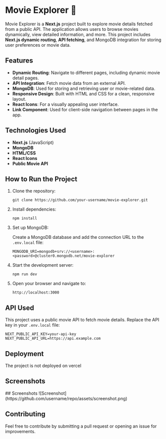<h1>Movie Explorer 🎥</h1>

<p>Movie Explorer is a <strong>Next.js</strong> project built to explore movie details fetched from a public API. The application allows users to browse movies dynamically, view detailed information, and more. This project includes <strong>Next.js dynamic routing</strong>, <strong>API fetching</strong>, and MongoDB integration for storing user preferences or movie data.</p>

<h2>Features</h2>
<ul>
  <li><strong>Dynamic Routing</strong>: Navigate to different pages, including dynamic movie detail pages.</li>
  <li><strong>API Integration</strong>: Fetch movie data from an external API.</li>
  <li><strong>MongoDB</strong>: Used for storing and retrieving user or movie-related data.</li>
  <li><strong>Responsive Design</strong>: Built with HTML and CSS for a clean, responsive layout.</li>
  <li><strong>React Icons</strong>: For a visually appealing user interface.</li>
  <li><strong>Link Component</strong>: Used for client-side navigation between pages in the app.</li>
</ul>

<h2>Technologies Used</h2>
<ul>
  <li><strong>Next.js</strong> (JavaScript)</li>
  <li><strong>MongoDB</strong></li>
  <li><strong>HTML/CSS</strong></li>
  <li><strong>React Icons</strong></li>
  <li><strong>Public Movie API</strong></li>
</ul>

<h2>How to Run the Project</h2>
<ol>
  <li>
    Clone the repository:
    <pre><code>git clone https://github.com/your-username/movie-explorer.git</code></pre>
  </li>
  <li>
    Install dependencies:
    <pre><code>npm install</code></pre>
  </li>
  <li>
    Set up MongoDB:
    <p>Create a MongoDB database and add the connection URL to the <code>.env.local</code> file:</p>
    <pre><code>MONGODB_URI=mongodb+srv://&lt;username&gt;:&lt;password&gt;@cluster0.mongodb.net/movie-explorer</code></pre>
  </li>
  <li>
    Start the development server:
    <pre><code>npm run dev</code></pre>
  </li>
  <li>
    Open your browser and navigate to:
    <pre><code>http://localhost:3000</code></pre>
  </li>
</ol>

<h2>API Used</h2>
<p>This project uses a public movie API to fetch movie details. Replace the API key in your <code>.env.local</code> file:</p>
<pre><code>NEXT_PUBLIC_API_KEY=your-api-key
NEXT_PUBLIC_API_URL=https://api.example.com</code></pre>

<h2>Deployment</h2>
<p>The project is not deployed on vercel</p>

<h2>Screenshots</h2>
## Screenshots
![Screenshot](https://github.com/username/repo/assets/screenshot.png)



<h2>Contributing</h2>
<p>Feel free to contribute by submitting a pull request or opening an issue for improvements.</p>
